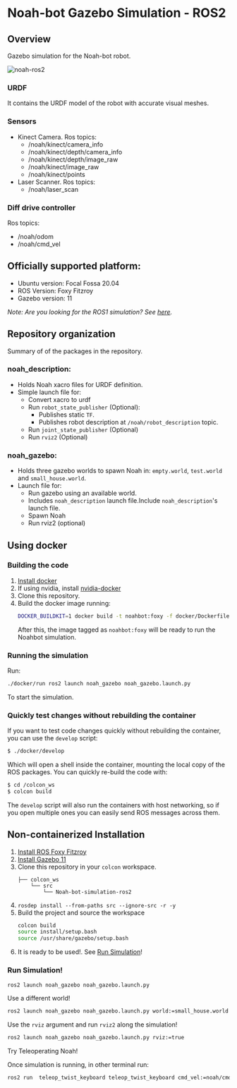 # Noah-bot Gazebo Simulation - ROS2

## Overview

Gazebo simulation for the Noah-bot robot.

![noah-ros2](https://user-images.githubusercontent.com/53065142/170271725-93a1ae05-21e9-4c5c-8fef-5824da3ca23e.png)

### URDF
It contains the URDF model of the robot with accurate visual meshes.
### Sensors
 - Kinect Camera. Ros topics:
    - /noah/kinect/camera_info
    - /noah/kinect/depth/camera_info
    - /noah/kinect/depth/image_raw
    - /noah/kinect/image_raw
    - /noah/kinect/points
 - Laser Scanner. Ros topics:
    - /noah/laser_scan

### Diff drive controller
 Ros topics:
 - /noah/odom
 - /noah/cmd_vel

## Officially supported platform:
 - Ubuntu version: Focal Fossa 20.04
 - ROS Version: Foxy Fitzroy
 - Gazebo version: 11

_Note: Are you looking for the ROS1 simulation? See [here](https://github.com/Ekumen-OS/Noah-bot-simulation)._


## Repository organization

Summary of of the packages in the repository.
### noah_description:
 - Holds Noah xacro files for URDF definition.
 - Simple launch file for:
   - Convert xacro to urdf
   - Run `robot_state_publisher` (Optional):
     - Publishes static `TF`.
     - Publishes robot description at `/noah/robot_description` topic.
   - Run `joint_state_publisher` (Optional)
   - Run `rviz2` (Optional)

### noah_gazebo:
 - Holds three gazebo worlds to spawn Noah in: `empty.world`, `test.world` and `small_house.world`.
 - Launch file for:
   - Run gazebo using an available world.
   - Includes `noah_description` launch file.Include `noah_description`'s launch file.
   - Spawn Noah
   - Run rviz2 (optional)


## Using docker

### Building the code

1. [Install docker](https://docs.docker.com/engine/install/ubuntu/)
2. If using nvidia, install [nvidia-docker](https://github.com/NVIDIA/nvidia-docker)
3. Clone this repository.
4. Build the docker image running:
   ```sh
   DOCKER_BUILDKIT=1 docker build -t noahbot:foxy -f docker/Dockerfile .
   ```
   After this, the image tagged as `noahbot:foxy` will be ready to run the Noahbot simulation.

### Running the simulation

Run:
```sh
./docker/run ros2 launch noah_gazebo noah_gazebo.launch.py
```
To start the simulation.

### Quickly test changes without rebuilding the container

If you want to test code changes quickly without rebuilding the container, you can use the `develop` script:

```sh
$ ./docker/develop
```

Which will open a shell inside the container, mounting the local copy of the ROS packages.
You can quickly re-build the code with:

```sh
$ cd /colcon_ws
$ colcon build
```

The `develop` script will also run the containers with host networking, so if you open multiple ones
you can easily send ROS messages across them.

## Non-containerized Installation

1. [Install ROS Foxy Fitzroy](https://docs.ros.org/en/foxy/Installation.html)
2. [Install Gazebo 11](https://classic.gazebosim.org/tutorials?tut=install_ubuntu)
3. Clone this repository in your `colcon` workspace.
    ```
    ├── colcon_ws
        └── src
            └── Noah-bot-simulation-ros2
    ```
4. `rosdep install --from-paths src --ignore-src -r -y`
5. Build the project and source the workspace
    ```sh
    colcon build
    source install/setup.bash
    source /usr/share/gazebo/setup.bash
    ```
6. It is ready to be used!. See [Run Simulation](README.md#run-simulation)!


### Run Simulation!

```sh
ros2 launch noah_gazebo noah_gazebo.launch.py
```

Use a different world!

```sh
ros2 launch noah_gazebo noah_gazebo.launch.py world:=small_house.world
```

Use the `rviz` argument and run `rviz2` along the simulation!

```sh
ros2 launch noah_gazebo noah_gazebo.launch.py rviz:=true
```

Try Teleoperating Noah!

Once simulation is running, in other terminal run:
```sh
ros2 run  teleop_twist_keyboard teleop_twist_keyboard cmd_vel:=noah/cmd_vel
```
